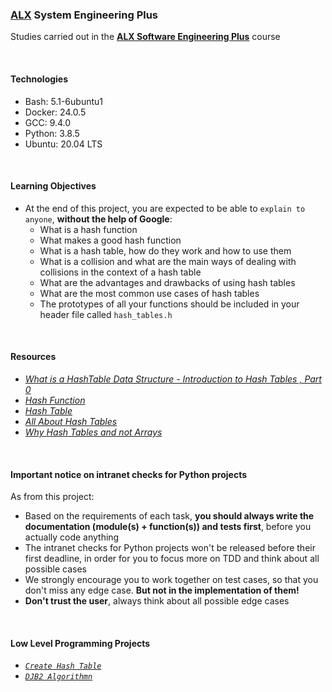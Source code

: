 ### [ALX](https://www.alxafrica.com/) System Engineering Plus

Studies carried out in the **[ALX Software Engineering Plus](https://www.alxafrica.com/software-engineering-plus/)** course

<br />

#### Technologies

* Bash:     5.1-6ubuntu1
* Docker:   24.0.5
* GCC:      9.4.0
* Python:   3.8.5
* Ubuntu:   20.04 LTS

<br />

#### Learning Objectives

* At the end of this project, you are expected to be able to `explain to anyone`, **without the help of Google**:
    * What is a hash function
    * What makes a good hash function
    * What is a hash table, how do they work and how to use them
    * What is a collision and what are the main ways of dealing with collisions in the context of a hash table
    * What are the advantages and drawbacks of using hash tables
    * What are the most common use cases of hash tables
    * The prototypes of all your functions should be included in your header file called `hash_tables.h`

<br />

#### Resources

* _[What is a HashTable Data Structure - Introduction to Hash Tables , Part 0](https://www.youtube.com/watch?v=MfhjkfocRR0)_
* _[Hash Function](https://en.wikipedia.org/wiki/Hash_function)_
* _[Hash Table](https://en.wikipedia.org/wiki/Hash_table)_
* _[All About Hash Tables](https://www.digitalocean.com/community/tutorials/hash-table-in-c-plus-plus)_
* _[Why Hash Tables and not Arrays](https://stackoverflow.com/questions/31930046/what-is-a-hash-table-and-how-do-you-make-it-in-c)_

<br />

#### Important notice on intranet checks for Python projects

As from this project:

* Based on the requirements of each task, **you should always write the documentation (module(s) + function(s)) and tests first**, before you actually code anything
* The intranet checks for Python projects won't be released before their first deadline, in order for you to focus more on TDD and think about all possible cases
* We strongly encourage you to work together on test cases, so that you don't miss any edge case. **But not in the implementation of them!**
* **Don't trust the user**, always think about all possible edge cases

<br />

#### Low Level Programming Projects

* _[`Create Hash Table`](0-hash_table_create.c)_
* _[`DJB2 Algorithmn`](1-djb2.c)_

<br />
